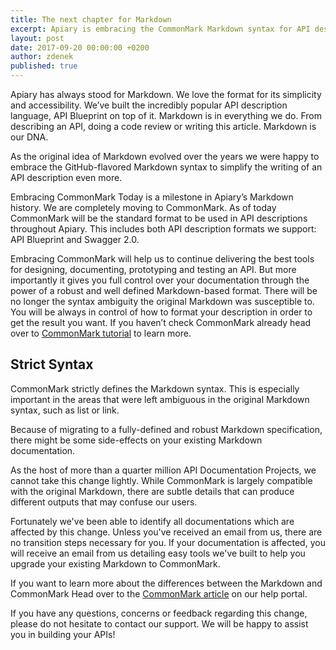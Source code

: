 ```yaml
---
title: The next chapter for Markdown
excerpt: Apiary is embracing the CommonMark Markdown syntax for API description.
layout: post
date: 2017-09-20 00:00:00 +0200
author: zdenek
published: true
---
```



Apiary has always stood for Markdown. We love the format for its simplicity and accessibility. We’ve built the incredibly popular API description language, API Blueprint on top of it. Markdown is in everything we do. From describing an API, doing a code review or writing this article. Markdown is our DNA.

As the original idea of Markdown evolved over the years we were happy to embrace the GitHub-flavored Markdown syntax to simplify the writing of an API description even more.

Embracing CommonMark
Today is a milestone in Apiary’s Markdown history. We are completely moving to CommonMark. As of today CommonMark will be the standard format to be used in API descriptions throughout Apiary. This includes both API description formats we support: API Blueprint and Swagger 2.0.

Embracing CommonMark will help us to continue delivering the best tools for designing, documenting, prototyping and testing an API. But more importantly it gives you full control over your documentation through the power of a robust and well defined Markdown-based format. There will be no longer the syntax ambiguity the original Markdown was susceptible to. You will be always in control of how to format your description in order to get the result you want. If you haven’t check CommonMark already head over to [CommonMark tutorial](http://commonmark.org/help/tutorial/) to learn more.

## Strict Syntax
CommonMark strictly defines the Markdown syntax. This is especially important in the areas that were left ambiguous in the original Markdown syntax, such as list or link.

Because of migrating to a fully-defined and robust Markdown specification, there might be some side-effects on your existing Markdown documentation.

As the host of more than a quarter million API Documentation Projects, we cannot take this change lightly. While CommonMark is largely compatible with the original Markdown, there are subtle details that can produce different outputs that may confuse our users.

Fortunately we've been able to identify all documentations which are affected by this change. Unless you've received an email from us, there are no transition steps necessary for you. If your documentation is affected, you will receive an email from us detailing easy tools we've built to help you upgrade your existing Markdown to CommonMark.

If you want to learn more about the differences between the Markdown and CommonMark Head over to the [CommonMark article](https://help.apiary.io) on our help portal.

If you have any questions, concerns or feedback regarding this change, please do not hesitate to contact our support. We will be happy to assist you in building your APIs!
